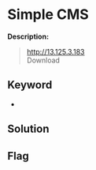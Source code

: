# Simple CMS

**Description:**
> http://13.125.3.183  
> Download

## Keyword
* 

## Solution

## Flag
